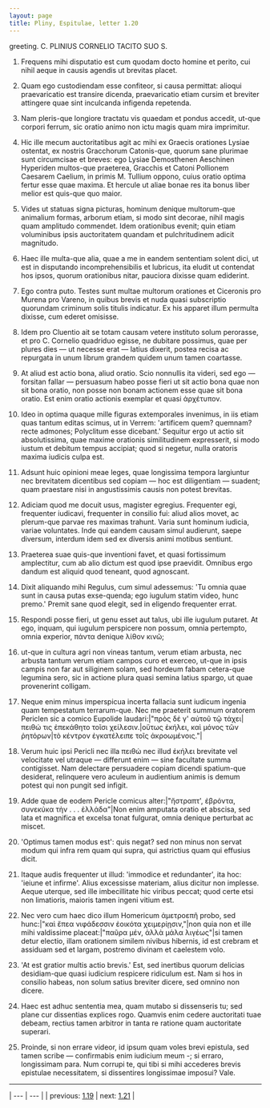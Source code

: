 ```yaml
---
layout: page
title: Pliny, Espitulae, letter 1.20
---
```


greeting. C. PLINIUS CORNELIO TACITO SUO S.



1. Frequens mihi disputatio est cum quodam docto homine et perito, cui nihil aeque in causis agendis ut brevitas placet.



2. Quam ego custodiendam esse confiteor, si causa permittat: alioqui praevaricatio est transire dicenda, praevaricatio etiam cursim et breviter attingere quae sint inculcanda infigenda repetenda.



3. Nam pleris-que longiore tractatu vis quaedam et pondus accedit, ut-que corpori ferrum, sic oratio animo non ictu magis quam mira imprimitur.



4. Hic ille mecum auctoritatibus agit ac mihi ex Graecis orationes Lysiae ostentat, ex nostris Gracchorum Catonis-que, quorum sane plurimae sunt circumcisae et breves: ego Lysiae Demosthenen Aeschinen Hyperiden multos-que praeterea, Gracchis et Catoni Pollionem Caesarem Caelium, in primis M. Tullium oppono, cuius oratio optima fertur esse quae maxima. Et hercule ut aliae bonae res ita bonus liber melior est quis-que quo maior.



5. Vides ut statuas signa picturas, hominum denique multorum-que animalium formas, arborum etiam, si modo sint decorae, nihil magis quam amplitudo commendet. Idem orationibus evenit; quin etiam voluminibus ipsis auctoritatem quandam et pulchritudinem adicit magnitudo.



6. Haec ille multa-que alia, quae a me in eandem sententiam solent dici, ut est in disputando incomprehensibilis et lubricus, ita eludit ut contendat hos ipsos, quorum orationibus nitar, pauciora dixisse quam ediderint.



7. Ego contra puto. Testes sunt multae multorum orationes et Ciceronis pro Murena pro Vareno, in quibus brevis et nuda quasi subscriptio quorundam criminum solis titulis indicatur. Ex his apparet illum permulta dixisse, cum ederet omisisse.



8. Idem pro Cluentio ait se totam causam vetere instituto solum perorasse, et pro C. Cornelio quadriduo egisse, ne dubitare possimus, quae per plures dies — ut necesse erat — latius dixerit, postea recisa ac repurgata in unum librum grandem quidem unum tamen coartasse.



9. At aliud est actio bona, aliud oratio. Scio nonnullis ita videri, sed ego — forsitan fallar — persuasum habeo posse fieri ut sit actio bona quae non sit bona oratio, non posse non bonam actionem esse quae sit bona oratio. Est enim oratio actionis exemplar et quasi ἀρχέτυπον.



10. Ideo in optima quaque mille figuras extemporales invenimus, in iis etiam quas tantum editas scimus, ut in Verrem: 'artificem quem? quemnam? recte admones; Polyclitum esse dicebant.' Sequitur ergo ut actio sit absolutissima, quae maxime orationis similitudinem expresserit, si modo iustum et debitum tempus accipiat; quod si negetur, nulla oratoris maxima iudicis culpa est.



11. Adsunt huic opinioni meae leges, quae longissima tempora largiuntur nec brevitatem dicentibus sed copiam — hoc est diligentiam — suadent; quam praestare nisi in angustissimis causis non potest brevitas.



12. Adiciam quod me docuit usus, magister egregius. Frequenter egi, frequenter iudicavi, frequenter in consilio fui: aliud alios movet, ac plerum-que parvae res maximas trahunt. Varia sunt hominum iudicia, variae voluntates. Inde qui eandem causam simul audierunt, saepe diversum, interdum idem sed ex diversis animi motibus sentiunt.



13. Praeterea suae quis-que inventioni favet, et quasi fortissimum amplectitur, cum ab alio dictum est quod ipse praevidit. Omnibus ergo dandum est aliquid quod teneant, quod agnoscant.



14. Dixit aliquando mihi Regulus, cum simul adessemus: 'Tu omnia quae sunt in causa putas exse-quenda; ego iugulum statim video, hunc premo.' Premit sane quod elegit, sed in eligendo frequenter errat.



15. Respondi posse fieri, ut genu esset aut talus, ubi ille iugulum putaret. At ego, inquam, qui iugulum perspicere non possum, omnia pertempto, omnia experior, πάντα denique λίθον κινῶ;



16. ut-que in cultura agri non vineas tantum, verum etiam arbusta, nec arbusta tantum verum etiam campos curo et exerceo, ut-que in ipsis campis non far aut siliginem solam, sed hordeum fabam cetera-que legumina sero, sic in actione plura quasi semina latius spargo, ut quae provenerint colligam.



17. Neque enim minus imperspicua incerta fallacia sunt iudicum ingenia quam tempestatum terrarum-que. Nec me praeterit summum oratorem Periclen sic a comico Eupolide laudari:|"πρὸς δέ γ' αὐτοῦ τῷ τάχει|πειθώ τις ἐπεκάθητο τοῖσι χείλεσιν.|οὕτως ἐκήλει, καὶ μόνος τῶν ῥητόρων|τὸ κέντρον ἐγκατέλειπε τοῖς ἀκροωμένοις."|



18. Verum huic ipsi Pericli nec illa πειθὼ nec illud ἐκήλει brevitate vel velocitate vel utraque — differunt enim — sine facultate summa contigisset. Nam delectare persuadere copiam dicendi spatium-que desiderat, relinquere vero aculeum in audientium animis is demum potest qui non pungit sed infigit.



19. Adde quae de eodem Pericle comicus alter:|"ἤστραπτ', ἐβρόντα, συνεκύκα τὴν . . . ἑλλάδα"|Non enim amputata oratio et abscisa, sed lata et magnifica et excelsa tonat fulgurat, omnia denique perturbat ac miscet.



20. 'Optimus tamen modus est': quis negat? sed non minus non servat modum qui infra rem quam qui supra, qui astrictius quam qui effusius dicit.



21. Itaque audis frequenter ut illud: 'immodice et redundanter', ita hoc: 'ieiune et infirme'. Alius excessisse materiam, alius dicitur non implesse. Aeque uterque, sed ille imbecillitate hic viribus peccat; quod certe etsi non limatioris, maioris tamen ingeni vitium est.



22. Nec vero cum haec dico illum Homericum ἀμετροεπῆ probo, sed hunc:|"καὶ ἔπεα νιφάδεσσιν ἐοικότα χειμερίῃσιν,"|non quia non et ille mihi valdissime placeat:|"παῦρα μέν, ἀλλὰ μάλα λιγέως"|si tamen detur electio, illam orationem similem nivibus hibernis, id est crebram et assiduam sed et largam, postremo divinam et caelestem volo.



23. 'At est gratior multis actio brevis.' Est, sed inertibus quorum delicias desidiam-que quasi iudicium respicere ridiculum est. Nam si hos in consilio habeas, non solum satius breviter dicere, sed omnino non dicere.



24. Haec est adhuc sententia mea, quam mutabo si dissenseris tu; sed plane cur dissentias explices rogo. Quamvis enim cedere auctoritati tuae debeam, rectius tamen arbitror in tanta re ratione quam auctoritate superari.



25. Proinde, si non errare videor, id ipsum quam voles brevi epistula, sed tamen scribe — confirmabis enim iudicium meum -; si erraro, longissimam para. Num corrupi te, qui tibi si mihi accederes brevis epistulae necessitatem, si dissentires longissimae imposui? Vale.



---

| --- | --- |
| previous: [1.19](../1.19/) | next: [1.21](../1.21/) |